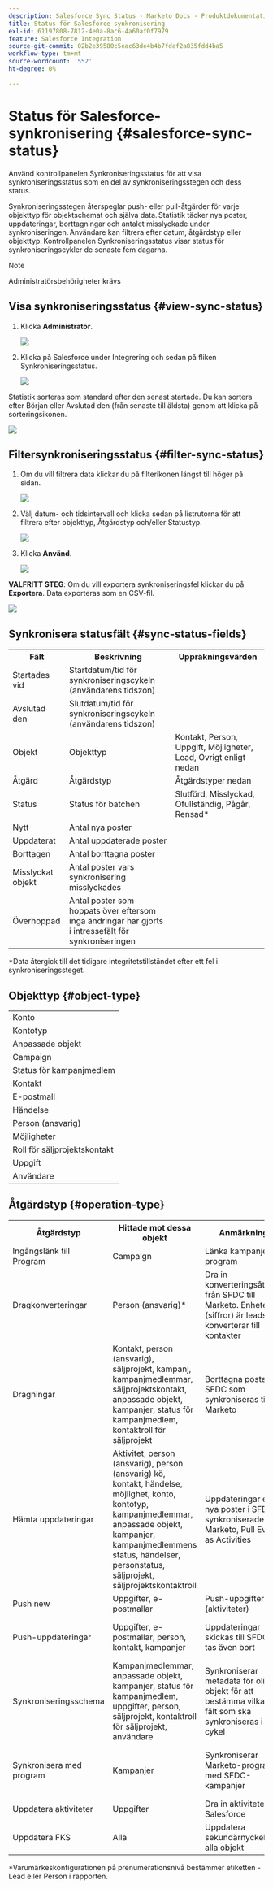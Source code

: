 ```yaml
---
description: Salesforce Sync Status - Marketo Docs - Produktdokumentation
title: Status för Salesforce-synkronisering
exl-id: 61197808-7812-4e0a-8ac6-4a60af0f7979
feature: Salesforce Integration
source-git-commit: 02b2e39580c5eac63de4b4b7fdaf2a835fdd4ba5
workflow-type: tm+mt
source-wordcount: '552'
ht-degree: 0%

---
```


# Status för Salesforce-synkronisering {#salesforce-sync-status}

Använd kontrollpanelen Synkroniseringsstatus för att visa synkroniseringsstatus som en del av synkroniseringsstegen och dess status.

Synkroniseringsstegen återspeglar push- eller pull-åtgärder för varje objekttyp för objektschemat och själva data. Statistik täcker nya poster, uppdateringar, borttagningar och antalet misslyckade under synkroniseringen. Användare kan filtrera efter datum, åtgärdstyp eller objekttyp. Kontrollpanelen Synkroniseringsstatus visar status för synkroniseringscykler de senaste fem dagarna.

>[!NOTE]
>
>Administratörsbehörigheter krävs

## Visa synkroniseringsstatus {#view-sync-status}

1. Klicka **Administratör**.

   ![](assets/salesforce-sync-status-1.png)

1. Klicka på Salesforce under Integrering och sedan på fliken Synkroniseringsstatus.

   ![](assets/salesforce-sync-status-2.png)

Statistik sorteras som standard efter den senast startade. Du kan sortera efter Början eller Avslutad den (från senaste till äldsta) genom att klicka på sorteringsikonen.

![](assets/salesforce-sync-status-3.png)

## Filtersynkroniseringsstatus {#filter-sync-status}

1. Om du vill filtrera data klickar du på filterikonen längst till höger på sidan.

   ![](assets/salesforce-sync-status-4.png)

1. Välj datum- och tidsintervall och klicka sedan på listrutorna för att filtrera efter objekttyp, Åtgärdstyp och/eller Statustyp.

   ![](assets/salesforce-sync-status-5.png)

1. Klicka **Använd**.

   ![](assets/salesforce-sync-status-6.png)

**VALFRITT STEG**: Om du vill exportera synkroniseringsfel klickar du på **Exportera**. Data exporteras som en CSV-fil.

![](assets/salesforce-sync-status-7.png)

## Synkronisera statusfält {#sync-status-fields}

<table> 
 <colgroup> 
  <col> 
  <col> 
  <col> 
 </colgroup> 
 <tbody> 
  <tr> 
   <th>Fält</th> 
   <th>Beskrivning</th> 
   <th>Uppräkningsvärden</th> 
  </tr> 
  <tr> 
   <td colspan="1">Startades vid</td> 
   <td colspan="1">Startdatum/tid för synkroniseringscykeln (användarens tidszon)</td> 
   <td colspan="1"></td> 
  </tr>  
  <tr> 
   <td colspan="1">Avslutad den</td> 
   <td colspan="1">Slutdatum/tid för synkroniseringscykeln (användarens tidszon)</td> 
   <td colspan="1"></td> 
  </tr> 
  <tr> 
   <td colspan="1">Objekt</td> 
   <td colspan="1">Objekttyp</td> 
   <td colspan="1">Kontakt, Person, Uppgift, Möjligheter, Lead, Övrigt enligt nedan</td> 
  </tr>  
  <tr> 
   <td colspan="1">Åtgärd</td> 
   <td colspan="1">Åtgärdstyp</td> 
   <td colspan="1">Åtgärdstyper nedan</td> 
  </tr>  
  <tr> 
   <td colspan="1">Status</td> 
   <td colspan="1">Status för batchen</td> 
   <td colspan="1">Slutförd, Misslyckad, Ofullständig, Pågår, Rensad*</td> 
  </tr>
  <tr> 
   <td colspan="1">Nytt</td> 
   <td colspan="1">Antal nya poster</td> 
   <td colspan="1"></td> 
  </tr>  
  <tr> 
   <td colspan="1">Uppdaterat</td> 
   <td colspan="1">Antal uppdaterade poster</td> 
   <td colspan="1"></td> 
  </tr>  
  <tr> 
   <td colspan="1">Borttagen</td> 
   <td colspan="1">Antal borttagna poster</td> 
   <td colspan="1"></td> 
  </tr> 
  <tr> 
   <td colspan="1">Misslyckat objekt</td> 
   <td colspan="1">Antal poster vars synkronisering misslyckades</td> 
   <td colspan="1"><br></td> 
  </tr>  
  <tr> 
   <td colspan="1">Överhoppad</td> 
   <td colspan="1">Antal poster som hoppats över eftersom inga ändringar har gjorts i intressefält för synkroniseringen</td> 
   <td colspan="1"></td> 
  </tr>  
 </tbody> 
</table>

&#42;Data återgick till det tidigare integritetstillståndet efter ett fel i synkroniseringssteget.

## Objekttyp {#object-type}

<table> 
 <colgroup> 
  <col> 
 </colgroup> 
 <tbody> 
  <tr> 
   <td colspan="1">Konto</td> 
  </tr>  
  <tr> 
   <td colspan="1">Kontotyp</td> 
  </tr> 
  <tr> 
   <td colspan="1">Anpassade objekt</td> 
  </tr>  
  <tr> 
   <td colspan="1">Campaign</td> 
  </tr>  
  <tr> 
   <td colspan="1">Status för kampanjmedlem</td> 
  </tr>
  <tr> 
   <td colspan="1">Kontakt</td> 
  </tr>  
  <tr> 
   <td colspan="1">E-postmall</td> 
  </tr>  
  <tr> 
   <td colspan="1">Händelse</td> 
  </tr> 
  <tr> 
   <td colspan="1">Person (ansvarig)</td> 
  </tr>  
  <tr> 
   <td colspan="1">Möjligheter</td> 
  </tr>  
  <tr> 
   <td colspan="1">Roll för säljprojektskontakt</td> 
  </tr>  
  <tr> 
   <td colspan="1">Uppgift</td> 
  </tr>  
  <tr> 
   <td colspan="1">Användare</td> 
  </tr>  
 </tbody> 
</table>

## Åtgärdstyp {#operation-type}

<table> 
 <colgroup> 
  <col> 
  <col> 
  <col>
  <col> 
 </colgroup> 
 <tbody> 
  <tr> 
   <th>Åtgärdstyp</th> 
   <th>Hittade mot dessa objekt</th> 
   <th>Anmärkningar</th> 
   <th>Åtgärdstyp</th>
  </tr> 
  <tr> 
   <td colspan="1">Ingångslänk till Program</td> 
   <td colspan="1">Campaign</td> 
   <td colspan="1">Länka kampanjer till program</td> 
   <td colspan="1">Uppdatera</td>
  </tr>  
  <tr> 
   <td colspan="1">Dragkonverteringar</td> 
   <td colspan="1">Person (ansvarig)*</td> 
   <td colspan="1">Dra in konverteringsåtgärder från SFDC till Marketo. Enheter (siffror) är leads som konverterar till kontakter</td> 
   <td colspan="1">Uppdatering, misslyckades eller hoppades över</td>
  </tr> 
  <tr> 
   <td colspan="1">Dragningar</td> 
   <td colspan="1">Kontakt, person (ansvarig), säljprojekt, kampanj, kampanjmedlemmar, säljprojektskontakt, anpassade objekt, kampanjer, status för kampanjmedlem, kontaktroll för säljprojekt</td> 
   <td colspan="1">Borttagna poster för SFDC som synkroniseras till Marketo</td> 
   <td colspan="1">Borttagen, misslyckades eller hoppades över</td>
  </tr>  
  <tr> 
   <td colspan="1">Hämta uppdateringar</td> 
   <td colspan="1">Aktivitet, person (ansvarig), person (ansvarig) kö, kontakt, händelse, möjlighet, konto, kontotyp, kampanjmedlemmar, anpassade objekt, kampanjer, kampanjmedlemmens status, händelser, personstatus, säljprojekt, säljprojektskontaktroll</td> 
   <td colspan="1">Uppdateringar eller nya poster i SFDC synkroniserade med Marketo, Pull Events as Activities</td> 
   <td colspan="1">Nytt, uppdaterat, misslyckat objekt eller överhoppat</td>
  </tr>  
  <tr> 
   <td colspan="1">Push new</td> 
   <td colspan="1">Uppgifter, e-postmallar</td> 
   <td colspan="1">Push-uppgifter (aktiviteter)</td> 
   <td colspan="1"></td>
  </tr>
  <tr> 
   <td colspan="1">Push-uppdateringar</td> 
   <td colspan="1">Uppgifter, e-postmallar, person, kontakt, kampanjer</td> 
   <td colspan="1">Uppdateringar skickas till SFDC och tas även bort</td> 
   <td colspan="1">Uppdatering, misslyckades eller hoppades över</td>
  </tr>  
  <tr> 
   <td colspan="1">Synkroniseringsschema</td> 
   <td colspan="1">Kampanjmedlemmar, anpassade objekt, kampanjer, status för kampanjmedlem, uppgifter, person, säljprojekt, kontaktroll för säljprojekt, användare</td> 
   <td colspan="1">Synkroniserar metadata för olika objekt för att bestämma vilka nya fält som ska synkroniseras i nästa cykel</td> 
   <td colspan="1"></td>
  </tr>  
  <tr> 
   <td colspan="1">Synkronisera med program</td> 
   <td colspan="1">Kampanjer</td> 
   <td colspan="1">Synkroniserar Marketo-program med SFDC-kampanjer</td> 
   <td colspan="1">Nytt, Uppdateringar, Misslyckades eller Överhoppat</td>
  </tr> 
  <tr> 
   <td colspan="1">Uppdatera aktiviteter</td> 
   <td colspan="1">Uppgifter</td> 
   <td colspan="1">Dra in aktiviteter från Salesforce</td> 
   <td colspan="1"></td>
  </tr>  
  <tr> 
   <td colspan="1">Uppdatera FKS</td> 
   <td colspan="1">Alla</td> 
   <td colspan="1">Uppdatera sekundärnyckel för alla objekt</td> 
   <td colspan="1">Ej tillämpligt</td>
  </tr>  
 </tbody> 
</table>

&#42;Varumärkeskonfigurationen på prenumerationsnivå bestämmer etiketten - Lead eller Person i rapporten.
